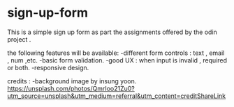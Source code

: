 # sign-up-form


This is a simple sign up form as part the assignments  offered by the odin project .

the following features will be available:
-different form controls : text , email , num ,etc.
-basic form validation.
-good UX : when input is invalid , required or both.
-responsive design.



credits :
-background image by insung yoon.
https://unsplash.com/photos/QmrIoo21Zu0?utm_source=unsplash&utm_medium=referral&utm_content=creditShareLink